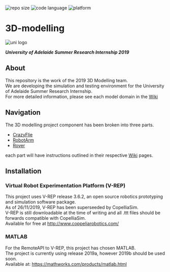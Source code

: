 <p>
<img src="https://img.shields.io/github/repo-size/UofA-EEE-LAUS/3D-modelling" alt="repo size">
<img src="https://img.shields.io/github/languages/top/UofA-EEE-LAUS/3D-modelling" alt="code language">
<img src="https://img.shields.io/badge/platform-Win10%201809-blue" alt="platform">
</p>

# 3D-modelling
<img src="https://upload.wikimedia.org/wikipedia/en/thumb/c/ca/University-of-Adelaide-Logo.svg/220px-University-of-Adelaide-Logo.svg.png" alt="uni logo">

***University of Adelaide Summer Research Internship 2019***


## About
This repository is the work of the 2019 3D Modelling team.\
We are developing the simulation and testing environment for the University of Adelaide Summer Research Internship.\
For more detailed information, please see each model domain in the [Wiki](https://github.com/UofA-EEE-LAUS/3D-modelling/wiki)

## Navigation
The 3D modelling project component has been broken into three parts.
* [CrazyFlie](https://github.com/UofA-EEE-LAUS/3D-modelling/tree/master/CrazyFlie)
* [RobotArm](https://github.com/UofA-EEE-LAUS/3D-modelling/tree/master/RobotArm)
* [Rover](https://github.com/UofA-EEE-LAUS/3D-modelling/tree/master/Rover)

each part will have instructions outlined in their respective [Wiki](https://github.com/UofA-EEE-LAUS/3D-modelling/wiki) pages.

## Installation
### Virtual Robot Experimentation Platform (V-REP)
This project uses V-REP release 3.6.2, an open source robotics prototyping and simulation software package.\
As of 26/11/2019, V-REP has been superseeded by CopelliaSim.\
V-REP is still downloadable at the time of writing and all .ttt files should be forwards compatible with CopelliaSim.\
Available for free at http://www.coppeliarobotics.com/

### MATLAB
For the RemoteAPI to V-REP, this project has chosen MATLAB.\
The project is currently using release 2019a, however 2019b should be used soon.\
Available at: https://mathworks.com/products/matlab.html
